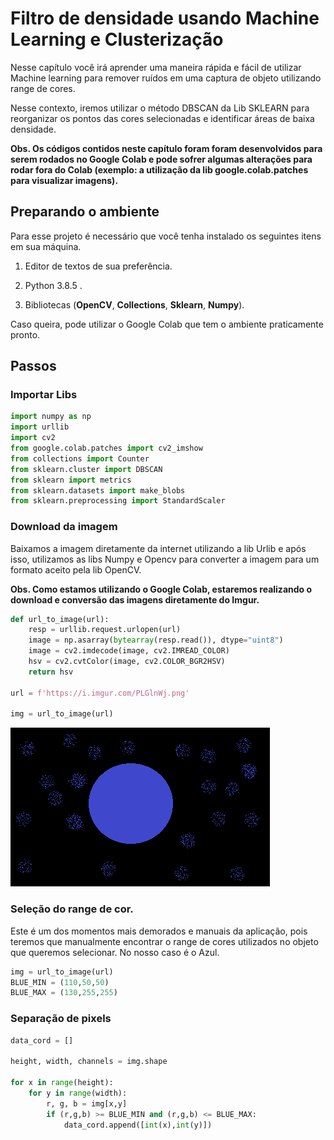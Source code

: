 # Filtro de densidade usando Machine Learning e Clusterização

Nesse capítulo você irá aprender uma maneira rápida e fácil de utilizar Machine learning para remover ruídos em uma captura de objeto utilizando range de cores.

Nesse contexto, iremos utilizar o método DBSCAN da Lib SKLEARN para reorganizar os pontos das cores selecionadas e identificar áreas de baixa densidade.

**Obs. Os códigos contidos neste capítulo foram foram desenvolvidos para serem rodados no Google Colab e pode sofrer algumas alterações para rodar fora do Colab (exemplo: a utilização da lib google.colab.patches para visualizar imagens).**

## Preparando o ambiente

Para esse projeto é necessário que você tenha instalado os seguintes itens em sua máquina.

1. Editor de textos de sua preferência.

2. Python 3.8.5 .

3. Bibliotecas (**OpenCV**, **Collections**, **Sklearn**, **Numpy**).

Caso queira, pode utilizar o Google Colab que tem o ambiente praticamente pronto.

## Passos

### Importar Libs

```python
import numpy as np
import urllib
import cv2
from google.colab.patches import cv2_imshow
from collections import Counter
from sklearn.cluster import DBSCAN
from sklearn import metrics
from sklearn.datasets import make_blobs
from sklearn.preprocessing import StandardScaler
```

### Download da imagem

Baixamos a imagem diretamente da internet utilizando a lib Urlib e após isso, utilizamos as libs Numpy e Opencv para converter a imagem para um formato aceito pela lib OpenCV.

**Obs. Como estamos utilizando o Google Colab, estaremos realizando o download e conversão das imagens diretamente do Imgur.**
```python
def url_to_image(url):
    resp = urllib.request.urlopen(url)
    image = np.asarray(bytearray(resp.read()), dtype="uint8")
    image = cv2.imdecode(image, cv2.IMREAD_COLOR)
    hsv = cv2.cvtColor(image, cv2.COLOR_BGR2HSV)
    return hsv

url = f'https://i.imgur.com/PLGlnWj.png'

img = url_to_image(url)
```
![image info](../imagens/cap3/PLGlnWj.png)


### Seleção do range de cor.

Este é um dos momentos mais demorados e manuais da aplicação, pois teremos que manualmente encontrar o range de cores utilizados no objeto que queremos selecionar.
No nosso caso é o Azul.

```python
img = url_to_image(url)
BLUE_MIN = (110,50,50)
BLUE_MAX = (130,255,255)

```

### Separação de pixels

```python
data_cord = []

height, width, channels = img.shape

for x in range(height): 
    for y in range(width):
        r, g, b = img[x,y]
        if (r,g,b) >= BLUE_MIN and (r,g,b) <= BLUE_MAX:
            data_cord.append([int(x),int(y)])
```
